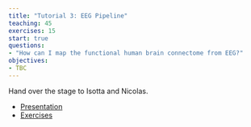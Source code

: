 ```yaml
---
title: "Tutorial 3: EEG Pipeline"
teaching: 45
exercises: 15
start: true
questions:
- "How can I map the functional human brain connectome from EEG?"
objectives:
- TBC
---
```


Hand over the stage to Isotta and Nicolas.

- [Presentation](../presentations/containers/presentation/)
- [Exercises](../presentations/containers/exercises/)
